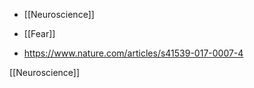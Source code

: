 - [[Neuroscience]]
- [[Fear]]

- https://www.nature.com/articles/s41539-017-0007-4

[[Neuroscience]]
